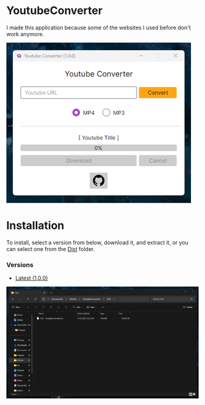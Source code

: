 # YoutubeConverter
I made this application because some of the websites I used before don't work anymore.

![test](./Assets/screenshot1.png)

# Installation
To install, select a version from below, download it, and extract it, or you can select one from the [Dist](./Dist) folder.

### Versions
- [Latest (1.0.0)](./Dist/1.0.0%20-%20YoutubeConverter.rar)

![Installation](./Assets/installation.gif)
